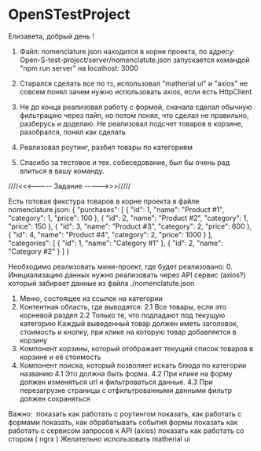 # OpenSTestProject

Елизавета, добрый день !

1. Файл: nomenclature.json находится в корне проекта,
   по адресу: Open-S-test-project/server/nomenclatute.json
   запускается командой "npm run server" на localhost: 3000

2. Старался сделать все по тз, использовал "matherial ui" и "axios"
   не совсем понял зачем нужно использовать axios, если есть HttpClient

3. Не до конца реализовал работу с формой, сначала сделал обычную фильтрацию через пайп,
   но потом понял, что сделал не правильно, разберусь и доделаю.
   Не реализовал подсчет товаров в корзине, разобрался, понял как сделать

4. Реализовал роутинг, разбил товары по категориям

5. Спасибо за тестовое и тех. собеседование, был бы очень рад влиться в вашу команду.

////<<<----- Задание ----->>>/////

Есть готовая фикстура товаров в корне проекта в файле nomenclature.json:
{
"purchases": [
{
"id": 1,
"name": "Product #1",
"category": 1,
"price": 100
},
{
"id": 2,
"name": "Product #2",
"category": 1,
"price": 150
},
{
"id": 3,
"name": "Product #3",
"category": 2,
"price": 600
},
{
"id": 4,
"name": "Product #4",
"category": 2,
"price": 1000
}
],
"categories": [
{
"id": 1,
"name": "Category #1"
},
{
"id": 2,
"name": "Category #2"
}
]
}

Необходимо реализовать мини-проект, где будет реализовано: 0. Инициализацию данных нужно реализовать через API сервис (axios?) который забирает данные из файла ./nomenclatute.json

1. Меню, состоящее из ссылок на категории
2. Контентная область, где выводятся:
   2.1 Все товары, если это корневой раздел
   2.2 Только те, что подпадают под текущую категорию
   Каждый выведенный товар должен иметь заголовок, стоимость и кнопку, при клике на которую товар добавляется в корзину
3. Компонент корзины, который отображает текущий список товаров в корзине и её стоимость
4. Компонент поиска, который позволяет искать блюда по
   категории
   названию
   4.1 Это должна быть форма.
   4.2 При клике на форму должен изменяться url и фильтроваться данные.
   4.3 При перезагрузке страницы с отфильтрованными данными фильтр должен сохраняться

Важно: 
показать как работать с роутингом
показать, как работать с формами
показать, как обрабатывать события формы
показать как работать с сервисом запросов к API (axios)
показать как работать со стором ( ngrx )
Желательно использовать matherial ui
